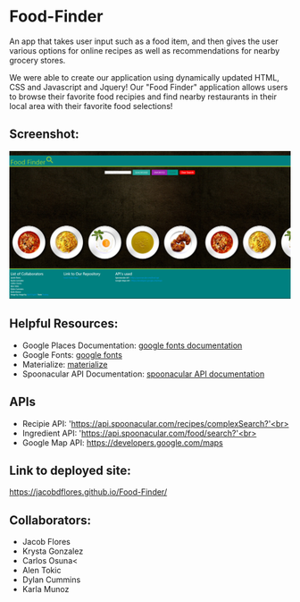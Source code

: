 # Food-Finder
An app that takes user input such as a food item, and then gives the user various options for online recipes as well as recommendations for nearby grocery stores.

We were able to create our application using dynamically updated HTML, CSS and Javascript and Jquery!
Our "Food Finder" application allows users to browse their favorite food recipies and find nearby restaurants in their local area with their favorite food selections!




## Screenshot:
![screenshot of deployed website](./assets/images/FOOD%20FINDER%202.0.png)

## Helpful Resources: 
- Google Places Documentation: [google fonts documentation](https://developers.google.com/maps/documentation/javascript/places#place_details_requests)<br>
- Google Fonts: [google fonts](https://fonts.google.com/icons?icon.set=Material+Icons)<br>
- Materialize: [materialize](https://materializecss.com/)<br>
- Spoonacular API Documentation: [spoonacular API documentation](https://spoonacular.com/food-api/docs)<br>

## APIs
- Recipie API: 'https://api.spoonacular.com/recipes/complexSearch?'<br>
- Ingredient API: 'https://api.spoonacular.com/food/search?'<br>
- Google Map API: https://developers.google.com/maps<br>



## Link to deployed site: 
https://jacobdflores.github.io/Food-Finder/


## Collaborators: 
- Jacob Flores
- Krysta Gonzalez
- Carlos Osuna<
- Alen Tokic
- Dylan Cummins
- Karla Munoz
